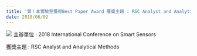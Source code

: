 ```yaml
---
title: '賀！本實驗室獲得Best Paper Award 獲獎主題 : RSC Analyst and Analytical Methods'
date: 2018/06/02	
---
```


![](2018RSC.jpg)
主辦單位 : 2018 International Conference on Smart Sensors

獲獎主題 : RSC Analyst and Analytical Methods